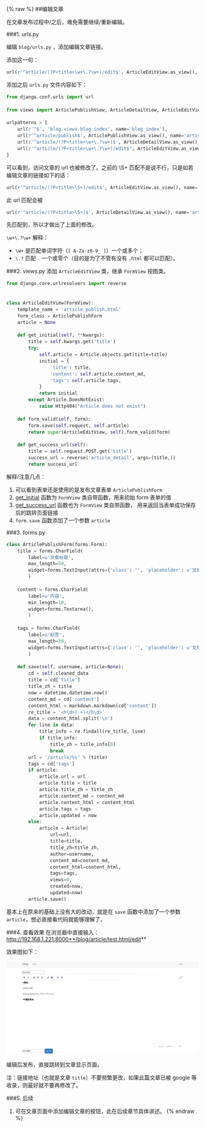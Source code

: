 {% raw %}
##编辑文章

在文章发布过程中/之后，难免需要继续/重新编辑。

###1. urls.py

编辑 `blog/urls.py` ，添加编辑文章链接。

添加这一句：

```python
url(r'^article/(?P<title>\w+\.?\w+)/edit$', ArticleEditView.as_view(), name='article_edit'),
```

添加之后 `urls.py` 文件内容如下：

```python
from django.conf.urls import url

from views import ArticlePublishView, ArticleDetailView, ArticleEditView

urlpatterns = [
    url(r'^$', 'blog.views.blog_index', name='blog_index'),
    url(r'^article/publish$', ArticlePublishView.as_view(), name='article_publish'),
    url(r'^article/(?P<title>\w+\.?\w+)$', ArticleDetailView.as_view(), name='article_detail'),
    url(r'^article/(?P<title>\w+\.?\w+)/edit$', ArticleEditView.as_view(), name='article_edit'),
]
```

可以看到，访问文章的 url 也被修改了。之前的 \S+ 匹配不是说不行，只是如若编辑文章的链接如下的话：

```python
url(r'^article/(?P<title>\S+)/edit$', ArticleEditView.as_view(), name='article_edit'),
```
此 url 匹配会被

```python
url(r'^article/(?P<title>\S+)$', ArticleDetailView.as_view(), name='article_detail'),
```
先匹配到，所以才做出了上面的修改。

`\w+\.?\w+` 解释：

* `\w+` 是匹配单词字符（`[ A-Za-z0-9_ ]`）一个或多个；
* `\.?` 匹配 `.` 一个或零个（目的是为了不管有没有 `.html` 都可以匹配）。


###2. views.py
添加 `ArticleEditView` 类，继承 `FormView` 视图类。

```python
from django.core.urlresolvers import reverse


class ArticleEditView(FormView):
    template_name = 'article_publish.html'
    form_class = ArticlePublishForm
    article = None

    def get_initial(self, **kwargs):
        title = self.kwargs.get('title')
        try:
            self.article = Article.objects.get(title=title)
            initial = {
                'title': title,
                'content': self.article.content_md,
                'tags': self.article.tags,
            }
            return initial
        except Article.DoesNotExist:
            raise Http404("Article does not exist")

    def form_valid(self, form):
        form.save(self.request, self.article)
        return super(ArticleEditView, self).form_valid(form)

    def get_success_url(self):
        title = self.request.POST.get('title')
        success_url = reverse('article_detail', args=(title,))
        return success_url
```
解释/注意几点：

1. 可以看到表单还是使用的是发布文章表单 `ArticlePublishForm`
2. [get_initial](https://docs.djangoproject.com/en/1.8/ref/class-based-views/flattened-index/#formview) 函数为 `FormView` 类自带函数，用来初始 form 表单的值
3. [get_success_url](https://docs.djangoproject.com/en/1.8/ref/class-based-views/flattened-index/#formview) 函数也为 `FormView` 类自带函数， 用来返回当表单成功保存后的跳转页面链接
4. `form.save` 函数添加了一个参数 `article`

###3. forms.py

```python
class ArticlePublishForm(forms.Form):
    title = forms.CharField(
        label=u'文章标题',
        max_length=50,
        widget=forms.TextInput(attrs={'class': '', 'placeholder': u'文章标题，记得在标题末尾添加".html"'}),
        )

    content = forms.CharField(
        label=u'内容',
        min_length=10,
        widget=forms.Textarea(),
        )

    tags = forms.CharField(
        label=u'标签',
        max_length=30,
        widget=forms.TextInput(attrs={'class': '', 'placeholder': u'文章标签，以空格进行分割'}),
        )

    def save(self, username, article=None):
        cd = self.cleaned_data
        title = cd['title']
        title_zh = title
        now = datetime.datetime.now()
        content_md = cd['content']
        content_html = markdown.markdown(cd['content'])
        re_title = '<h\d>(.+)</h\d>'
        data = content_html.split('\n')
        for line in data:
            title_info = re.findall(re_title, line)
            if title_info:
                title_zh = title_info[0]
                break
        url = '/article/%s' % (title)
        tags = cd['tags']
        if article:
            article.url = url
            article.title = title
            article.title_zh = title_zh
            article.content_md = content_md
            article.content_html = content_html
            article.tags = tags
            article.updated = now
        else:
            article = Article(
                url=url,
                title=title,
                title_zh=title_zh,
                author=username,
                content_md=content_md,
                content_html=content_html,
                tags=tags,
                views=0,
                created=now,
                updated=now)
        article.save()
```

基本上在原来的基础上没有大的改动，就是在 `save` 函数中添加了一个参数 `article`，想必直接看代码就能够理解了。


###4. 查看效果
在浏览器中直接输入：http://192.168.1.221:8000**/blog/article/test.html/edit**

效果图如下：

![](/img/blog_article_edit_001.png)

编辑后发布，直接跳转到文章显示页面。

注：链接地址（也就是文章 `title`）不要频繁更改，如果此篇文章已被 google 等收录，则最好就不要再修改了。


###5. 后续

1. 可在文章页面中添加编辑文章的按钮，此在后续章节具体讲述。
{% endraw %}
